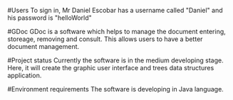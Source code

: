 #Users
To sign in, Mr Daniel Escobar has a username called "Daniel" and his password is "helloWorld"

#GDoc
GDoc is a software which helps to manage the document entering, storeage, removing and consult. This allows users to have a better document management.

#Project status
Currently the software is in the medium developing stage. Here, it will create the graphic user interface and trees data structures application.

#Environment requirements
The software is developing in Java language.

